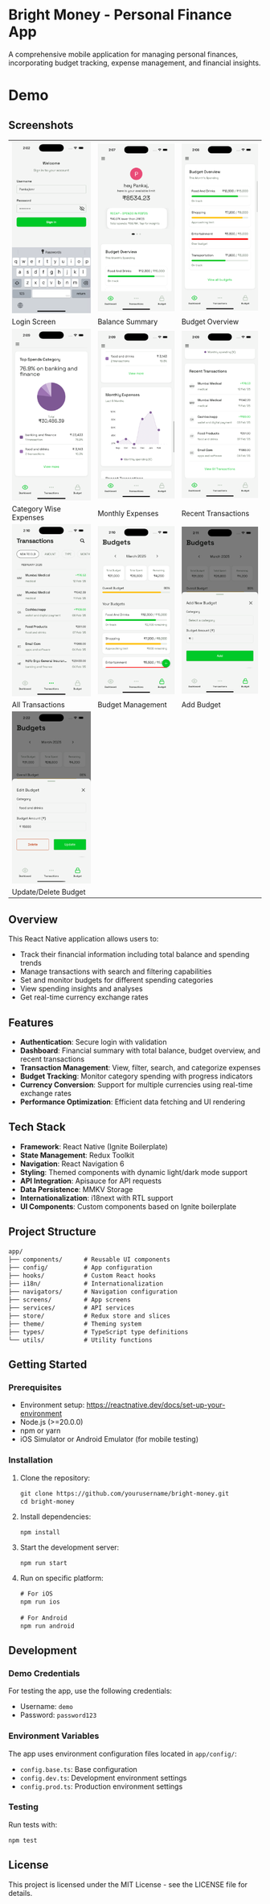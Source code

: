 # Bright Money - Personal Finance App

A comprehensive mobile application for managing personal finances, incorporating budget tracking, expense management, and financial insights.

# Demo

## Screenshots

|                                                                       |                                                                    |                                                                      |
| --------------------------------------------------------------------- | ------------------------------------------------------------------ | -------------------------------------------------------------------- |
| <img src="./assets/screenshots/login-screen.png" width="200">         | <img src="./assets/screenshots/balance-overview.png" width="200">  | <img src="./assets/screenshots/budget-overview.png" width="200">     |
| Login Screen                                                          | Balance Summary                                                    | Budget Overview                                                      |
| <img src="./assets/screenshots/expense-distribution.png" width="200"> | <img src="./assets/screenshots/monthly-expenses.png" width="200">  | <img src="./assets/screenshots/recent-transactions.png" width="200"> |
| Category Wise Expenses                                                | Monthly Expenses                                                   | Recent Transactions                                                  |
| <img src="./assets/screenshots/all-transactions.png" width="200">     | <img src="./assets/screenshots/budget-management.png" width="200"> | <img src="./assets/screenshots/add-budget.png" width="200">          |
| All Transactions                                                      | Budget Management                                                  | Add Budget                                                           |
| <img src="./assets/screenshots/update-budget.png" width="200">        |                                                                    |                                                                      |
| Update/Delete Budget                                                  |                                                                    |                                                                      |



## Overview

This React Native application allows users to:

- Track their financial information including total balance and spending trends
- Manage transactions with search and filtering capabilities
- Set and monitor budgets for different spending categories
- View spending insights and analyses
- Get real-time currency exchange rates

## Features

- **Authentication**: Secure login with validation
- **Dashboard**: Financial summary with total balance, budget overview, and recent transactions
- **Transaction Management**: View, filter, search, and categorize expenses
- **Budget Tracking**: Monitor category spending with progress indicators
- **Currency Conversion**: Support for multiple currencies using real-time exchange rates
- **Performance Optimization**: Efficient data fetching and UI rendering

## Tech Stack

- **Framework**: React Native (Ignite Boilerplate)
- **State Management**: Redux Toolkit
- **Navigation**: React Navigation 6
- **Styling**: Themed components with dynamic light/dark mode support
- **API Integration**: Apisauce for API requests
- **Data Persistence**: MMKV Storage
- **Internationalization**: i18next with RTL support
- **UI Components**: Custom components based on Ignite boilerplate

## Project Structure

```
app/
├── components/      # Reusable UI components
├── config/          # App configuration
├── hooks/           # Custom React hooks
├── i18n/            # Internationalization
├── navigators/      # Navigation configuration
├── screens/         # App screens
├── services/        # API services
├── store/           # Redux store and slices
├── theme/           # Theming system
├── types/           # TypeScript type definitions
└── utils/           # Utility functions
```

## Getting Started

### Prerequisites

- Environment setup: https://reactnative.dev/docs/set-up-your-environment
- Node.js (>=20.0.0)
- npm or yarn
- iOS Simulator or Android Emulator (for mobile testing)

### Installation

1. Clone the repository:

   ```
   git clone https://github.com/yourusername/bright-money.git
   cd bright-money
   ```

2. Install dependencies:

   ```
   npm install
   ```

3. Start the development server:

   ```
   npm run start
   ```

4. Run on specific platform:

   ```
   # For iOS
   npm run ios

   # For Android
   npm run android
   ```

## Development

### Demo Credentials

For testing the app, use the following credentials:

- Username: `demo`
- Password: `password123`

### Environment Variables

The app uses environment configuration files located in `app/config/`:

- `config.base.ts`: Base configuration
- `config.dev.ts`: Development environment settings
- `config.prod.ts`: Production environment settings

### Testing

Run tests with:

```
npm test
```

## License

This project is licensed under the MIT License - see the LICENSE file for details.
